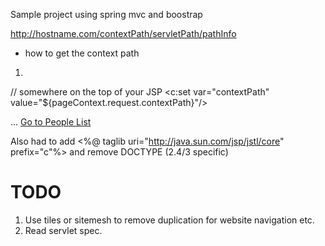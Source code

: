 Sample project using spring mvc and boostrap

http://hostname.com/contextPath/servletPath/pathInfo
- how to get the context path
1.
// somewhere on the top of your JSP
<c:set var="contextPath" value="${pageContext.request.contextPath}"/>

...
<a href="${contextPath}/admin/listPeople">Go to People List</a>

Also had to add 
<%@ taglib  uri="http://java.sun.com/jsp/jstl/core" prefix="c"%>
and
remove DOCTYPE (2.4/3 specific)

TODO
====
1. Use tiles or sitemesh to remove duplication for website navigation etc.
2. Read servlet spec.